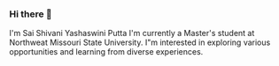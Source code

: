 ### Hi there 👋

I'm Sai Shivani Yashaswini Putta
I'm currently a Master's student at Northweat Missouri State University.
I"m interested in exploring various opportunities and learning from diverse experiences.

